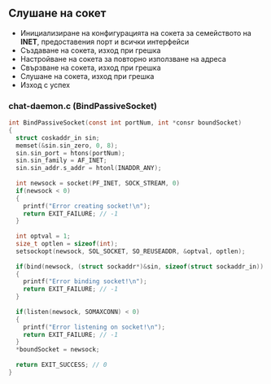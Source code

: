 ## Слушане на сокет

- Инициализиране на конфигурацията на сокета за семейството на **INET**, предоставения порт и всички интерфейси
- Създаване на сокета, изход при грешка
- Настройване на сокета за повторно използване на адреса
- Свързване на сокета, изход при грешка
- Слушане на сокета, изход при грешка
- Изход с успех

### chat-daemon.c (BindPassiveSocket)

```c
int BindPassiveSocket(const int portNum, int *consr boundSocket)
{
  struct coskaddr_in sin;
  memset(&sin.sin_zero, 0, 8);
  sin.sin_port = htons(portNum);
  sin.sin_family = AF_INET;
  sin.sin_addr.s_addr = htonl(INADDR_ANY);
  
  int newsock = socket(PF_INET, SOCK_STREAM, 0)
  if(newsock < 0)
  {
    printf("Error creating socket!\n");
	return EXIT_FAILURE; // -1
  }  
  
  int optval = 1;
  size_t optlen = sizeof(int);
  setsockopt(newsock, SOL_SOCKET, SO_REUSEADDR, &optval, optlen);
  
  if(bind(newsock, (struct sockaddr*)&sin, sizeof(struct sockaddr_in)) < 0)
  {
    printf("Error binding socket!\n");
	return EXIT_FAILURE; // -1
  }  
  
  if(listen(newsock, SOMAXCONN) < 0)
  {
    printf("Error listening on socket!\n");
	return EXIT_FAILURE; // -1
  }
  *boundSocket = newsock;
  
  return EXIT_SUCCESS; // 0
}
```